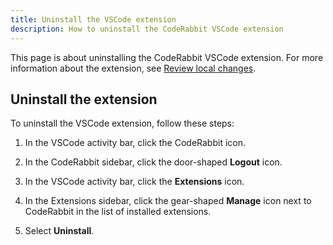 ```yaml
---
title: Uninstall the VSCode extension
description: How to uninstall the CodeRabbit VSCode extension
---
```


This page is about uninstalling the CodeRabbit VSCode extension. For more information about the extension, see
[Review local changes](/code-editors).

## Uninstall the extension

To uninstall the VSCode extension, follow these steps:

1. In the VSCode activity bar, click the CodeRabbit icon.

1. In the CodeRabbit sidebar, click the door-shaped **Logout** icon.

1. In the VSCode activity bar, click the **Extensions** icon.

1. In the Extensions sidebar, click the gear-shaped **Manage** icon next to CodeRabbit in the list of installed extensions.

1. Select **Uninstall**.
